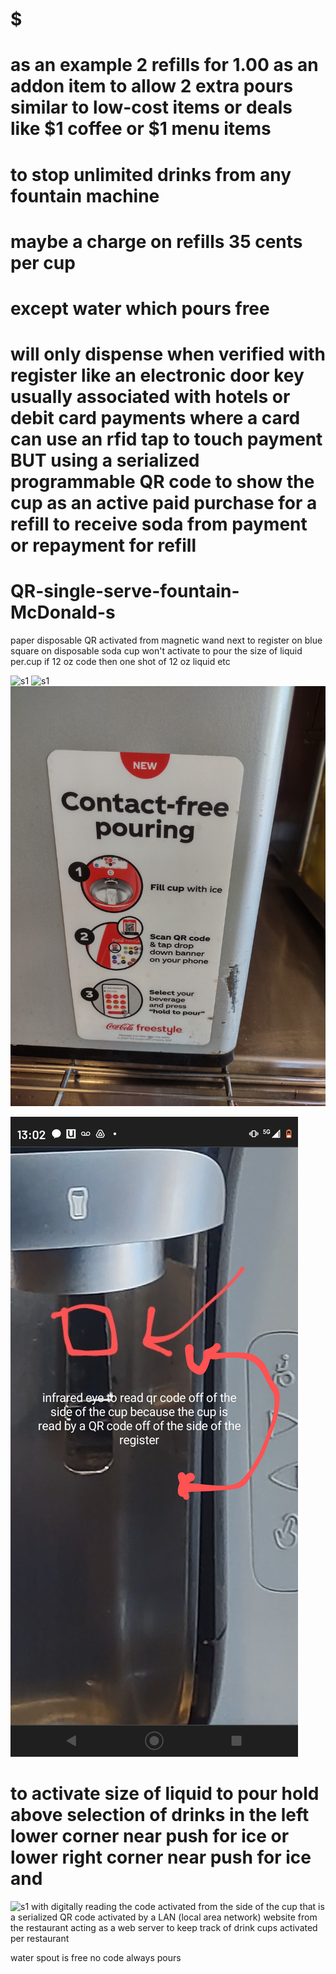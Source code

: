 # $$$$$

# as an example 2 refills for 1.00 as an addon item to allow 2 extra pours similar to low-cost items or deals like $1 coffee or $1 menu items

# to stop unlimited drinks from any fountain machine
# maybe a charge on refills 35 cents per cup
# except water which pours free
# will only dispense when verified with register like an electronic door key usually associated with hotels or debit card payments where a card can use an rfid tap to touch payment BUT using a serialized programmable QR code to show the cup as an active paid purchase for a refill to receive soda from payment or repayment for refill
# QR-single-serve-fountain-McDonald-s
paper disposable QR activated from magnetic wand next to register on blue square on disposable soda cup
won't activate to pour the size of liquid per.cup if 12 oz code then one shot of 12 oz liquid etc

![s1](https://raw.githubusercontent.com/c4pt000/rfid-single-serve-fountain-McDonald-s/main/IMG_20220227_090055334~2.jpg)
![s1](https://raw.githubusercontent.com/c4pt000/rfid-single-serve-fountain-McDonald-s/main/IMG_20220327_171204273~2.jpg)
![s1](https://raw.githubusercontent.com/c4pt000/QR-single-serve-fountain-any-food/main/IMG_20220408_152959485_HDR.jpg)

![s1](https://raw.githubusercontent.com/c4pt000/QR-single-serve-fountain-any-food/main/Screenshot_20220329-130256-241~2.png)
# to activate size of liquid to pour hold above selection of drinks in the left lower corner near push for ice or lower right corner near push for ice and 
![s1](https://raw.githubusercontent.com/c4pt000/rfid-single-serve-fountain-McDonald-s/main/Screenshot_20220227-091840-957~3.png)
with digitally reading the code activated from the side of the cup that is a serialized QR code activated by a LAN (local area network) website from the restaurant acting as a web server to keep track of drink cups activated per restaurant


water spout is free no code always pours

